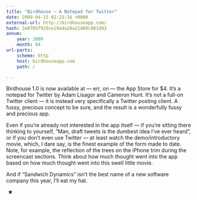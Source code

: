 ```yaml
---
title: "Birdhouse — A Notepad for Twitter"
date: 2009-04-15 02:23:16 +0000
external-url: http://birdhouseapp.com/
hash: 3e8705f929ce19ada28a21409c901d03
annum:
    year: 2009
    month: 04
url-parts:
    scheme: http
    host: birdhouseapp.com
    path: /

---
```


Birdhouse 1.0 is now available at — err, on — the App Store for $4. It’s a notepad for Twitter by Adam Lisagor and Cameron Hunt. It’s not a full-on Twitter client — it is instead very specifically a Twitter posting client. A fussy, precious concept to be sure, and the result is a wonderfully fussy and precious app.


Even if you’re already not interested in the app itself — if you’re sitting there thinking to yourself, “Man, draft tweets is the dumbest idea I’ve ever heard”, or if you don’t even use Twitter — at least watch the demo/introductory movie, which, I dare say, is the finest example of the form made to date. Note, for example, the reflection of the trees on the iPhone trim during the screencast sections. Think about how much thought went into the app based on how much thought went into this swell little movie.


And if “Sandwich Dynamics” isn’t the best name of a new software company this year, I’ll eat my hat.



 ★ 

